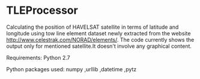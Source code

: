 # TLEProcessor
Calculating the position of HAVELSAT satellite in terms of latitude and longitude using tow line element dataset newly extracted from the website http://www.celestrak.com/NORAD/elements/. The code currently shows the output only for mentioned satellite.It doesn't involve any graphical content.

Requirements: Python 2.7
  

Python packages used: numpy ,urllib ,datetime ,pytz
